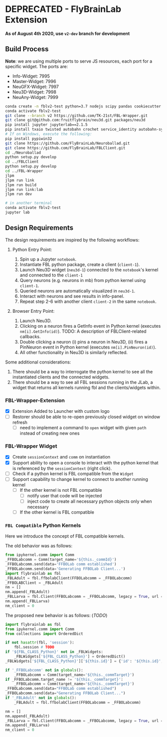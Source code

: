 # DEPRECATED - FlyBrainLab Extension

**As of August 4th 2020, use `v2-dev` branch for development**

## Build Process
**Note**: we are using multiple ports to serve JS resources, each port for a specific widget. The ports are:
- Info-Widget: 7995
- Master-Widget: 7996
- NeuGFX-Widget: 7997
- Neu3D-Widget: 7998
- NeuAny-Widget: 7999

```bash
conda create -n fblv2-test python=3.7 nodejs scipy pandas cookiecutter git yarn -c conda-forge -y
conda activate fblv2-test
git clone --branch v2 https://github.com/TK-21st/FBL-Wrapper.git
git clone git@github.com:fruitflybrain/neu3d.git packages/neu3d
pip install jupyter jupyterlab==2.1.5
pip install txaio twisted autobahn crochet service_identity autobahn-sync matplotlib h5py seaborn fastcluster networkx jupyter
# If on Windows, execute the following:
pip install pypiwin32
git clone https://github.com/FlyBrainLab/Neuroballad.git
git clone https://github.com/FlyBrainLab/FBLClient.git
cd ./Neuroballad
python setup.py develop
cd ../FBLClient
python setup.py develop
cd ../FBL-Wrapper
jlpm
jlpm run link
jlpm run build
jlpm run link:lab
jlpm run dev

# in another terminal
conda activate fblv2-test
jupyter lab
```

## Design Requirements
The design requirements are inspired by the following workflows:

1. Python Entry Point:
    1. Spin up a Jupyter `notebook`.
    2. Instantiate FBL python package, create a client (`client-1`).
    3. Launch Neu3D widget (`neu3d-1`) connected to the `notebook`'s kernel and connected to the `client-1`
    4. Query neurons (e.g. neurons in mb) from python kernel using `client-1`.
    5. Queried neurons are automatically visualized in `neu3d-1`.
    6. Interact with neurons and see results in info-panel.
    7. Repeat step 2-6 with another client `client-2` in the same `notebook`.

2. Browser Entry Point:
    1. Launch Neu3D.
    2. Clicking on a neuron fires a GetInfo event in Python kernel (executes `nm[i].GetInfo(id)`). TODO: A description of FBLClient-related callbacks.
    3. Double clicking a neuron (i) pins a neuron in Neu3D, (ii) fires a PinNeuron event in Python kernel (executes `nm[i].PinNeuron(id)`).
    4. All other functionality in Neu3D is similarly reflected.

Some additional considerations:
1. There should be a way to interrogate the python kernel to see all the instantiated clients and the connected widgets.
2. There should be a way to see all FBL sessions running in the JLab, a widget that returns all kernels running fbl and the clients/widgets within.

### FBL-Wrapper-Extension
- [x] Extension Added to Launcher with custom logo
- [ ] Restorer should be able to re-open previously closed widget on window refresh
    - [ ] need to implement a command to `open` widget with given `path` instead of creating new ones

### FBL-Wrapper Widget
- [x] Create `sessionContext` and `comm` on instantiation
- [x] Support ability to open a console to interact with the python kernel that is referenced by the `sessionContext` (right click).
- [ ] Check if a python kernel is FBL compatible from the `Widget`
- [ ] Support capability to change kernel to connect to another running kernel
    - [ ] If the other kernel is not FBL compatible
        - [ ] notify user that code will be injected 
        - [ ] inject code to create all necessary python objects only when necessary
    - [ ] If the other kernel is FBL compatible

### `FBL Compatible` Python Kernels
Here we introduce the concept of FBL compatible kernels.

The old behavior was as follows:
```python
from ipykernel.comm import Comm
_FFBOLabcomm = Comm(target_name='${this._commId}')
_FFBOLabcomm.send(data='FFBOLab comm established')
_FFBOLabcomm.send(data='Generating FFBOLab Client...')
import flybrainlab as fbl
_FBLAdult = fbl.ffbolabClient(FFBOLabcomm = _FFBOLabcomm)
_FFBOLABClient = _FBLAdult
nm = []
nm.append(_FBLAdult)
_FBLLarva = fbl.Client(FFBOLabcomm = _FFBOLabcomm, legacy = True, url = u'wss://neuronlp.fruitflybrain.org:9020/ws')
nm.append(_FBLLarva)
nm_client = 0
```

The proposed new behavior is as follows: (_TODO_)
```python
import flybrainlab as fbl
from ipykernel.comm import Comm
from collections import OrderedDict

if not hasattr(fbl, 'session'):
    fbl.session # TODO
if '${FBL_CLASS_Python}' not in _FBLWidgets:
    _FBLWidgets['${FBL_CLASS_Python}'] = OrderedDict()
_FBLWidgets['${FBL_CLASS_Python}']['${this.id}'] = {'id': '${this.id}', 'comm':_FFBOLabcomm}

if '_FFBOLabcomm' not in globals():
    _FFBOLabcomm = Comm(target_name='${this._commTarget}')
if _FFBOLabcomm.target_name != '${this._commTarget}':
    _FFBOLabcomm = Comm(target_name='${this._commTarget}')
_FFBOLabcomm.send(data="FFBOLab comm established")
_FFBOLabcomm.send(data="Generating FFBOLab Client...")
if '_FBLAdult' not in globals():
    _FBLAdult = fbl.ffbolabClient(FFBOLabcomm = _FFBOLabcomm)

nm = []
nm.append(_FBLAdult)
_FBLLarva = fbl.Client(FFBOLabcomm = _FFBOLabcomm, legacy = True, url = u'wss://neuronlp.fruitflybrain.org:9020/ws')
nm.append(_FBLLarva)
nm_client = 0
```
